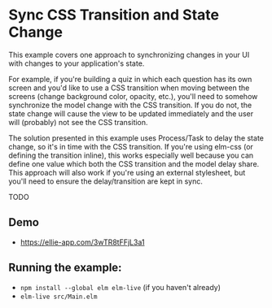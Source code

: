 # Sync CSS Transition and State Change

This example covers one approach to synchronizing changes in your UI with
changes to your application's state.

For example, if you're building a quiz in which each question has its own
screen and you'd like to use a CSS transition when moving between the screens
(change background color, opacity, etc.), you'll need to somehow synchronize
the model change with the CSS transition. If you do not, the state change will
cause the view to be updated immediately and the user will (probably) not see
the CSS transition.

The solution presented in this example uses Process/Task to delay the state
change, so it's in time with the CSS transition. If you're using elm-css (or
defining the transition inline), this works especially well because you can
define one value which both the CSS transition and the model delay share. This
approach will also work if you're using an external stylesheet, but you'll need
to ensure the delay/transition are kept in sync.

TODO

## Demo
- https://ellie-app.com/3wTR8tFFjL3a1

## Running the example:
- `npm install --global elm elm-live` (if you haven't already)
- `elm-live src/Main.elm`
